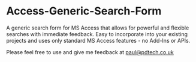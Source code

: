 # Access-Generic-Search-Form
A generic search form for MS Access that allows for powerful and flexible searches with immediate feedback. 
Easy to incorporate into your existing projects and uses only standard MS Access features - no Add-Ins or APIs.

Please feel free to use and give me feedback at paul@pdtech.co.uk 
